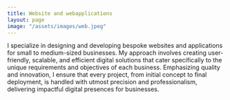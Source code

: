 ```yaml
---
title: Website and webapplications
layout: page
image: "/assets/images/web.jpeg"
---
```


I specialize in designing and developing bespoke websites and applications for small to medium-sized businesses. My approach involves creating user-friendly, scalable, and efficient digital solutions that cater specifically to the unique requirements and objectives of each business. Emphasizing quality and innovation, I ensure that every project, from initial concept to final deployment, is handled with utmost precision and professionalism, delivering impactful digital presences for businesses.